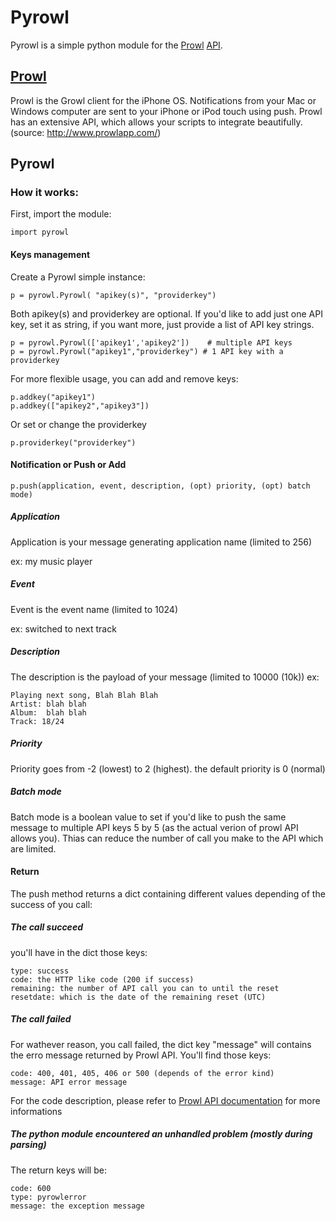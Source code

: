 Pyrowl
======

Pyrowl is a simple python module for the [Prowl][prowl] [API][Prowl API].

[prowl]: http://www.prowlapp.com/
[Prowl API]: http://www.prowlapp.com/api.php

[Prowl][prowl]
---------------
Prowl is the Growl client for the iPhone OS. Notifications from your Mac or Windows computer are sent to your iPhone or iPod touch using push. Prowl has an extensive API, which allows your scripts to integrate beautifully. (source: http://www.prowlapp.com/)

Pyrowl
------

### How it works:
First, import the module:

    import pyrowl

#### Keys management

Create a Pyrowl simple instance:

    p = pyrowl.Pyrowl( "apikey(s)", "providerkey")

Both apikey(s) and providerkey are optional. If you'd like to add just one API key, set it as string, if you want more, just provide a list of API key strings.

    p = pyrowl.Pyrowl(['apikey1','apikey2'])    # multiple API keys
    p = pyrowl.Pyrowl("apikey1","providerkey") # 1 API key with a providerkey

For more flexible usage, you can add and remove keys:

    p.addkey("apikey1")
    p.addkey(["apikey2","apikey3"])

Or set or change the providerkey

    p.providerkey("providerkey")

#### Notification or Push or Add
    
    p.push(application, event, description, (opt) priority, (opt) batch mode)

##### Application

Application is your message generating application name (limited to 256)

ex: my music player

##### Event

Event is the event name (limited to 1024)

ex: switched to next track

##### Description

The description is the payload of your message (limited to 10000 (10k))
ex:

    Playing next song, Blah Blah Blah
    Artist: blah blah
    Album:  blah blah
    Track: 18/24

##### Priority

Priority goes from -2 (lowest) to 2 (highest). the default priority is 0 (normal)

##### Batch mode

Batch mode is a boolean value to set if you'd like to push the same message to multiple API keys 5 by 5 (as the actual verion of prowl API allows you). Thias can reduce the number of call you make to the API which are limited.

#### Return

The push method returns a dict containing different values depending of the success of you call:

##### The call succeed

you'll have in the dict those keys:

    type: success
    code: the HTTP like code (200 if success)
    remaining: the number of API call you can to until the reset
    resetdate: which is the date of the remaining reset (UTC)

##### The call failed

For wathever reason, you call failed, the dict key "message" will contains the erro message returned by Prowl API. You'll find those keys:

    code: 400, 401, 405, 406 or 500 (depends of the error kind)
    message: API error message

For the code description,  please refer to [Prowl API documentation][Prowl API] for more informations

##### The python module encountered an unhandled problem (mostly during parsing)

The return keys will be:

    code: 600
    type: pyrowlerror
    message: the exception message

